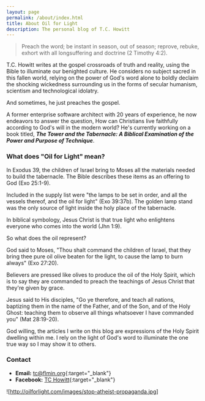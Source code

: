 ```yaml
---
layout: page
permalink: /about/index.html
title: About Oil for Light
description: The personal blog of T.C. Howitt
---
```


> Preach the word; be instant in season, out of season; reprove, rebuke, exhort with all longsuffering and doctrine (2 Timothy 4:2).

T.C. Howitt writes at the gospel crossroads of truth and reality, using the Bible to illuminate our benighted culture.  He considers no subject sacred in this fallen world, relying on the power of God's word alone to boldly declaim the shocking wickedness surrounding us in the forms of secular humanism, scientism and technological idolatry.

And sometimes, he just preaches the gospel.

A former enterprise software architect with 20 years of experience, he now endeavors to answer the question, How can Christians live faithfully according to God's will in the modern world?  He's currently working on a book titled, **_The Tower and the Tabernacle: A Biblical Examination of the Power and Purpose of Technique_**.

### What does "Oil for Light" mean?

In Exodus 39, the children of Israel bring to Moses all the materials needed to build the tabernacle.  The Bible describes these items as an offering to God (Exo 25:1-9).

Included in the supply list were "the lamps to be set in order, and all the vessels thereof, and the oil for light" (Exo 39:37b).  The golden lamp stand was the only source of light inside the holy place of the tabernacle.

In biblical symbology, Jesus Christ is that true light who enlightens everyone who comes into the world (Jhn 1:9).

So what does the oil represent?

God said to Moses, "Thou shalt command the children of Israel, that they bring thee pure oil olive beaten for the light, to cause the lamp to burn always" (Exo 27:20).

Believers are pressed like olives to produce the oil of the Holy Spirit, which is to say they are commanded to preach the teachings of Jesus Christ that they're given by grace.

Jesus said to His disciples, "Go ye therefore, and teach all nations, baptizing them in the name of the Father, and of the Son, and of the Holy Ghost: teaching them to observe all things whatsoever I have commanded you" (Mat 28:19-20).

God willing, the articles I write on this blog are expressions of the Holy Spirit dwelling within me.  I rely on the light of God's word to illuminate the one true way so I may show it to others.

### Contact

  * **Email:** [tc@flmin.org](mailto:tc@flmin.org){:target="_blank"}
  * **Facebook:** [TC Howitt](http://facebook.com/whirlingvortices){:target="_blank"}
  
![http://oilforlight.com/images/stop-atheist-propaganda.jpg]
